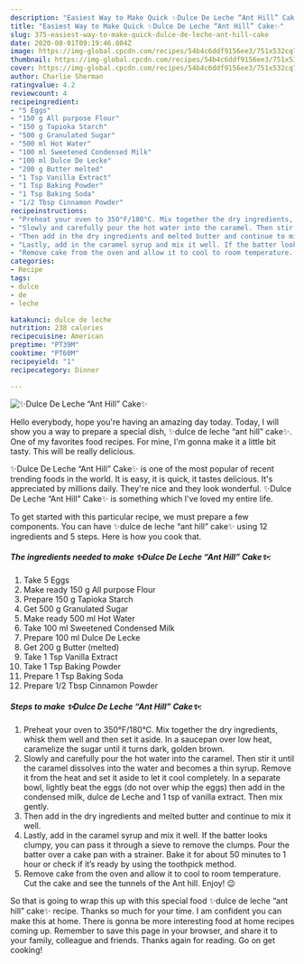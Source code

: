 ```yaml
---
description: "Easiest Way to Make Quick ✨Dulce De Leche “Ant Hill” Cake✨"
title: "Easiest Way to Make Quick ✨Dulce De Leche “Ant Hill” Cake✨"
slug: 375-easiest-way-to-make-quick-dulce-de-leche-ant-hill-cake
date: 2020-08-01T09:19:46.804Z
image: https://img-global.cpcdn.com/recipes/54b4c6ddf9156ee3/751x532cq70/✨dulce-de-leche-ant-hill-cake✨-recipe-main-photo.jpg
thumbnail: https://img-global.cpcdn.com/recipes/54b4c6ddf9156ee3/751x532cq70/✨dulce-de-leche-ant-hill-cake✨-recipe-main-photo.jpg
cover: https://img-global.cpcdn.com/recipes/54b4c6ddf9156ee3/751x532cq70/✨dulce-de-leche-ant-hill-cake✨-recipe-main-photo.jpg
author: Charlie Sherman
ratingvalue: 4.2
reviewcount: 4
recipeingredient:
- "5 Eggs"
- "150 g All purpose Flour"
- "150 g Tapioka Starch"
- "500 g Granulated Sugar"
- "500 ml Hot Water"
- "100 ml Sweetened Condensed Milk"
- "100 ml Dulce De Lecke"
- "200 g Butter melted"
- "1 Tsp Vanilla Extract"
- "1 Tsp Baking Powder"
- "1 Tsp Baking Soda"
- "1/2 Tbsp Cinnamon Powder"
recipeinstructions:
- "Preheat your oven to 350°F/180°C. Mix together the dry ingredients, whisk them well and then set it aside. In a saucepan over low heat, caramelize the sugar until it turns dark, golden brown."
- "Slowly and carefully pour the hot water into the caramel. Then stir it until the caramel dissolves into the water and becomes a thin syrup. Remove it from the heat and set it aside to let it cool completely. In a separate bowl, lightly beat the eggs (do not over whip the eggs) then add in the condensed milk, dulce de Leche and 1 tsp of vanilla extract. Then mix gently."
- "Then add in the dry ingredients and melted butter and continue to mix it well."
- "Lastly, add in the caramel syrup and mix it well. If the batter looks clumpy, you can pass it through a sieve to remove the clumps. Pour the batter over a cake pan with a strainer. Bake it for about 50 minutes to 1 hour or check if it’s ready by using the toothpick method."
- "Remove cake from the oven and allow it to cool to room temperature. Cut the cake and see the tunnels of the Ant hill. Enjoy! 😉"
categories:
- Recipe
tags:
- dulce
- de
- leche

katakunci: dulce de leche 
nutrition: 238 calories
recipecuisine: American
preptime: "PT39M"
cooktime: "PT60M"
recipeyield: "1"
recipecategory: Dinner

---
```



![✨Dulce De Leche “Ant Hill” Cake✨](https://img-global.cpcdn.com/recipes/54b4c6ddf9156ee3/751x532cq70/✨dulce-de-leche-ant-hill-cake✨-recipe-main-photo.jpg)

Hello everybody, hope you're having an amazing day today. Today, I will show you a way to prepare a special dish, ✨dulce de leche “ant hill” cake✨. One of my favorites food recipes. For mine, I'm gonna make it a little bit tasty. This will be really delicious.

✨Dulce De Leche “Ant Hill” Cake✨ is one of the most popular of recent trending foods in the world. It is easy, it is quick, it tastes delicious. It's appreciated by millions daily. They're nice and they look wonderful. ✨Dulce De Leche “Ant Hill” Cake✨ is something which I've loved my entire life.




To get started with this particular recipe, we must prepare a few components. You can have ✨dulce de leche “ant hill” cake✨ using 12 ingredients and 5 steps. Here is how you cook that.

<!--inarticleads1-->

##### The ingredients needed to make ✨Dulce De Leche “Ant Hill” Cake✨:

1. Take 5 Eggs
1. Make ready 150 g All purpose Flour
1. Prepare 150 g Tapioka Starch
1. Get 500 g Granulated Sugar
1. Make ready 500 ml Hot Water
1. Take 100 ml Sweetened Condensed Milk
1. Prepare 100 ml Dulce De Lecke
1. Get 200 g Butter (melted)
1. Take 1 Tsp Vanilla Extract
1. Take 1 Tsp Baking Powder
1. Prepare 1 Tsp Baking Soda
1. Prepare 1/2 Tbsp Cinnamon Powder




<!--inarticleads2-->

##### Steps to make ✨Dulce De Leche “Ant Hill” Cake✨:

1. Preheat your oven to 350°F/180°C. Mix together the dry ingredients, whisk them well and then set it aside. In a saucepan over low heat, caramelize the sugar until it turns dark, golden brown.
1. Slowly and carefully pour the hot water into the caramel. Then stir it until the caramel dissolves into the water and becomes a thin syrup. Remove it from the heat and set it aside to let it cool completely. In a separate bowl, lightly beat the eggs (do not over whip the eggs) then add in the condensed milk, dulce de Leche and 1 tsp of vanilla extract. Then mix gently.
1. Then add in the dry ingredients and melted butter and continue to mix it well.
1. Lastly, add in the caramel syrup and mix it well. If the batter looks clumpy, you can pass it through a sieve to remove the clumps. Pour the batter over a cake pan with a strainer. Bake it for about 50 minutes to 1 hour or check if it’s ready by using the toothpick method.
1. Remove cake from the oven and allow it to cool to room temperature. Cut the cake and see the tunnels of the Ant hill. Enjoy! 😉




So that is going to wrap this up with this special food ✨dulce de leche “ant hill” cake✨ recipe. Thanks so much for your time. I am confident you can make this at home. There is gonna be more interesting food at home recipes coming up. Remember to save this page in your browser, and share it to your family, colleague and friends. Thanks again for reading. Go on get cooking!
